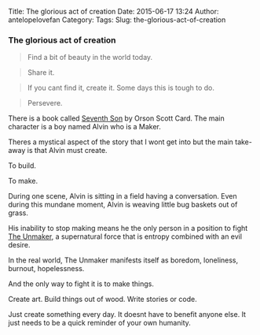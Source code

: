 Title: The glorious act of creation
Date: 2015-06-17 13:24
Author: antelopelovefan
Category: 
Tags: 
Slug: the-glorious-act-of-creation

### The glorious act of creation

> Find a bit of beauty in the world today.

> Share it.

> If you cant find it, create it. Some days this is tough to do.

> Persevere.

There is a book called [Seventh Son](https://en.wikipedia.org/wiki/Seventh_Son_(novel)) by Orson Scott Card. The main character is a boy named Alvin who is a Maker.

Theres a mystical aspect of the story that I wont get into but the main take-away is that Alvin must create.

To build.

To make.

During one scene, Alvin is sitting in a field having a conversation. Even during this mundane moment, Alvin is weaving little bug baskets out of grass.

His inability to stop making means he the only person in a position to fight [The Unmaker](https://en.wikipedia.org/wiki/The_Unmaker), a supernatural force that is entropy combined with an evil desire.

In the real world, The Unmaker manifests itself as boredom, loneliness, burnout, hopelessness.

And the only way to fight it is to make things.

Create art. Build things out of wood. Write stories or code.

Just create something every day. It doesnt have to benefit anyone else. It just needs to be a quick reminder of your own humanity.

